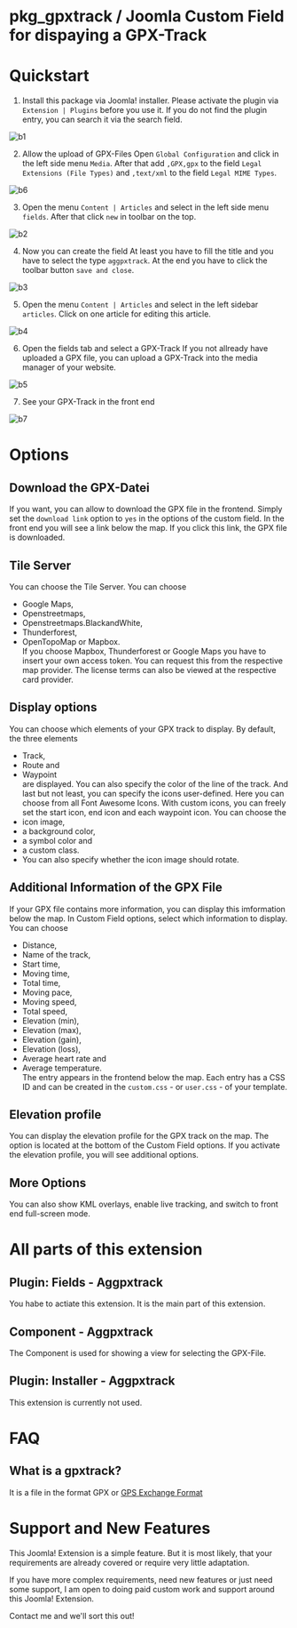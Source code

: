 # pkg_gpxtrack / Joomla Custom Field for dispaying a GPX-Track
 
# Quickstart

1. Install this package via Joomla! installer. 
Please activate the plugin via `Extension | Plugins` before you use it. 
If you do not find the plugin entry, you can search it via the search field.

![b1](https://user-images.githubusercontent.com/9974686/51280066-0263b100-19df-11e9-8113-647e1429ae3d.png)

2. Allow the upload of GPX-Files
Open `Global Configuration` and click in the left side menu `Media`. 
After that add `,GPX,gpx` to the field `Legal Extensions (File Types)` and 
`,text/xml` to the field `Legal MIME Types`.

![b6](https://user-images.githubusercontent.com/9974686/51280072-0394de00-19df-11e9-941b-e07c43ad80f7.png)

3. Open the menu `Content | Articles` and select in the left side menu `fields`. 
After that click `new` in toolbar on the top.

![b2](https://user-images.githubusercontent.com/9974686/51280067-02fc4780-19df-11e9-909b-3533a3bf3af7.png)

4. Now you can create the field
At least you have to fill the title and you have to select the type `aggpxtrack`. 
At the end you have to click the toolbar button `save and close`.

![b3](https://user-images.githubusercontent.com/9974686/51280068-02fc4780-19df-11e9-8cfc-9b864ac974e2.png)

5. Open the menu `Content | Articles` and select in the left sidebar `articles`.
Click on one article for editing this article. 

![b4](https://user-images.githubusercontent.com/9974686/51280069-02fc4780-19df-11e9-996b-418aeae76fbd.png)

6. Open the fields tab and select a GPX-Track 
If you not allready have uploaded a GPX file, 
you can upload a GPX-Track into the media manager of your website.

![b5](https://user-images.githubusercontent.com/9974686/51280071-02fc4780-19df-11e9-9cf5-1bd7f76e8ba6.png)

7. See your GPX-Track in the front end

![b7](https://user-images.githubusercontent.com/9974686/51280074-0394de00-19df-11e9-8ca9-edd81e0d0fd2.png)

# Options

## Download the GPX-Datei
If you want, you can allow to download the GPX file in the frontend. 
Simply set the `download link` option to `yes` in the options of the custom field. 
In the front end you will see a link below the map. 
If you click this link, the GPX file is downloaded.

## Tile Server
You can choose the Tile Server. You can choose 
- Google Maps, 
- Openstreetmaps, 
- Openstreetmaps.BlackandWhite, 
- Thunderforest, 
- OpenTopoMap or Mapbox.  
If you choose Mapbox, Thunderforest or Google Maps you have to insert your own 
access token. You can request this from the respective map provider. 
The license terms can also be viewed at the respective card provider.

## Display options
You can choose which elements of your GPX track to display. 
By default, the three elements 
- Track, 
- Route and 
- Waypoint  
are displayed. You can also specify the color of the line of the track. 
And last but not least, you can specify the icons user-defined. 
Here you can choose from all Font Awesome Icons. 
With custom icons, you can freely set the start icon, end icon and each 
waypoint icon. You can choose the 
- icon image, 
- a background color, 
- a symbol color and 
- a custom class.  
- You can also specify whether the icon image should rotate.

## Additional Information of the GPX File
If your GPX file contains more information, you can display 
this imformation below the map. In Custom Field options, select which 
information to display. You can choose 
- Distance, 
- Name of the track, 
- Start time, 
- Moving time, 
- Total time, 
- Moving pace, 
- Moving speed, 
- Total speed, 
- Elevation (min), 
- Elevation (max), 
- Elevation (gain), 
- Elevation (loss), 
- Average heart rate and 
- Average temperature.  
The entry appears in the frontend below the map. Each entry has a CSS ID and 
can be created in the `custom.css` - or `user.css` - of your template.

## Elevation profile
You can display the elevation profile for the GPX track on the map. 
The option is located at the bottom of the Custom Field options. 
If you activate the elevation profile, you will see additional options.

## More Options
You can also show KML overlays, enable live tracking, and switch to 
front end full-screen mode.

# All parts of this extension

## Plugin: Fields - Aggpxtrack  
You habe to actiate this extension. It is the main part of this extension.

## Component - Aggpxtrack  
The Component is used for showing a view for selecting the GPX-File.

## Plugin: Installer - Aggpxtrack  
This extension is currently not used.


# FAQ
## What is a gpxtrack?
It is a file in the format GPX or [GPS Exchange Format](https://en.wikipedia.org/wiki/GPS_Exchange_Format)

# Support and New Features

This Joomla! Extension is a simple feature. But it is most likely, that your requirements are 
already covered or require very little adaptation.

If you have more complex requirements, need new features or just need some support, 
I am open to doing paid custom work and support around this Joomla! Extension. 

Contact me and we'll sort this out!
